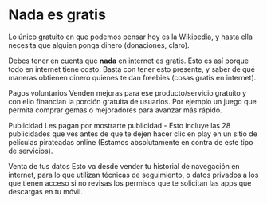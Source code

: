 # Nada es gratis

Lo único gratuito en que podemos pensar hoy es la Wikipedia, y hasta ella necesita que alguien ponga dinero (donaciones, claro).

Debes tener en cuenta que **nada** en internet es gratis. Esto es así porque todo en internet tiene costo. Basta con tener esto presente, y saber de qué maneras obtienen dinero quienes te dan freebies (cosas gratis en internet).

Pagos voluntarios
Venden mejoras para ese producto/servicio gratuito y con ello financian la porción gratuita de usuarios. Por ejemplo un juego que permita comprar gemas o mejoradores para avanzar más rápido.

Publicidad
Les pagan por mostrarte publicidad - Esto incluye las 28 publicidades que ves antes de que te dejen hacer clic en play en un sitio de películas pirateadas online (Estamos absolutamente en contra de este tipo de servicios).

Venta de tus datos
Esto va desde vender tu historial de navegación en internet, para lo que utilizan técnicas de seguimiento, o datos privados a los que tienen acceso si no revisas los permisos que te solicitan las apps que descargas en tu móvil.
